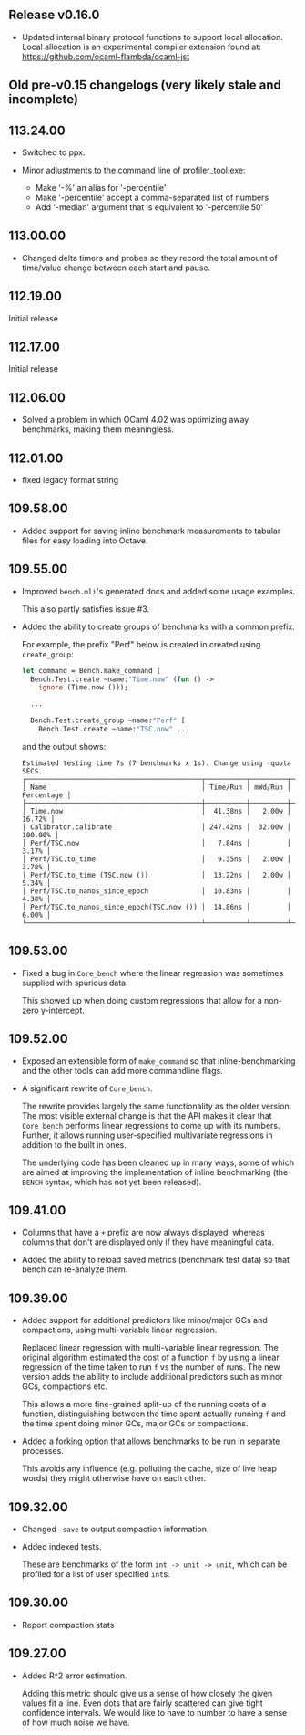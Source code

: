 ## Release v0.16.0

* Updated internal binary protocol functions to support local allocation. Local allocation
  is an experimental compiler extension found at:
  https://github.com/ocaml-flambda/ocaml-jst

## Old pre-v0.15 changelogs (very likely stale and incomplete)

## 113.24.00

- Switched to ppx.

- Minor adjustments to the command line of profiler_tool.exe:
  - Make '-%' an alias for '-percentile'
  - Make '-percentile' accept a comma-separated list of numbers
  - Add '-median' argument that is equivalent to '-percentile 50'

## 113.00.00

- Changed delta timers and probes so they record the total amount of time/value
  change between each start and pause.

## 112.19.00

Initial release

## 112.17.00

Initial release

## 112.06.00

- Solved a problem in which OCaml 4.02 was optimizing away benchmarks,
  making them meaningless.

## 112.01.00

- fixed legacy format string

## 109.58.00

- Added support for saving inline benchmark measurements to tabular
  files for easy loading into Octave.

## 109.55.00

- Improved `bench.mli`'s generated docs and added some usage examples.

    This also partly satisfies issue #3.
- Added the ability to create groups of benchmarks with a common prefix.

    For example, the prefix "Perf" below is created in created using
    `create_group`:

    ```ocaml
    let command = Bench.make_command [
      Bench.Test.create ~name:"Time.now" (fun () ->
        ignore (Time.now ()));

      ...

      Bench.Test.create_group ~name:"Perf" [
        Bench.Test.create ~name:"TSC.now" ...
    ```

    and the output shows:

    ```
    Estimated testing time 7s (7 benchmarks x 1s). Change using -quota SECS.
    ┌───────────────────────────────────────────┬──────────┬─────────┬────────────┐
    │ Name                                      │ Time/Run │ mWd/Run │ Percentage │
    ├───────────────────────────────────────────┼──────────┼─────────┼────────────┤
    │ Time.now                                  │  41.38ns │   2.00w │     16.72% │
    │ Calibrator.calibrate                      │ 247.42ns │  32.00w │    100.00% │
    │ Perf/TSC.now                              │   7.84ns │         │      3.17% │
    │ Perf/TSC.to_time                          │   9.35ns │   2.00w │      3.78% │
    │ Perf/TSC.to_time (TSC.now ())             │  13.22ns │   2.00w │      5.34% │
    │ Perf/TSC.to_nanos_since_epoch             │  10.83ns │         │      4.38% │
    │ Perf/TSC.to_nanos_since_epoch(TSC.now ()) │  14.86ns │         │      6.00% │
    └───────────────────────────────────────────┴──────────┴─────────┴────────────┘
    ```

## 109.53.00

- Fixed a bug in `Core_bench` where the linear regression was
  sometimes supplied with spurious data.

    This showed up when doing custom regressions that allow for a non-zero
    y-intercept.

## 109.52.00

- Exposed an extensible form of `make_command` so that
  inline-benchmarking and the other tools can add more commandline
  flags.
- A significant rewrite of `Core_bench`.

    The rewrite provides largely the same functionality as the older
    version.  The most visible external change is that the API makes it
    clear that `Core_bench` performs linear regressions to come up with
    its numbers.  Further, it allows running user-specified multivariate
    regressions in addition to the built in ones.

    The underlying code has been cleaned up in many ways, some of which
    are aimed at improving the implementation of inline benchmarking
    (the `BENCH` syntax, which has not yet been released).

## 109.41.00

- Columns that have a `+` prefix are now always displayed, whereas
  columns that don't are displayed only if they have meaningful data.

- Added the ability to reload saved metrics (benchmark test data) so
  that bench can re-analyze them.

## 109.39.00

- Added support for additional predictors like minor/major GCs and
  compactions, using multi-variable linear regression.

    Replaced linear regression with multi-variable linear regression.
    The original algorithm estimated the cost of a function `f` by using
    a linear regression of the time taken to run `f` vs the number of
    runs.  The new version adds the ability to include additional
    predictors such as minor GCs, compactions etc.

    This allows a more fine-grained split-up of the running costs of a
    function, distinguishing between the time spent actually running `f`
    and the time spent doing minor GCs, major GCs or compactions.
- Added a forking option that allows benchmarks to be run in separate
  processes.

    This avoids any influence (e.g. polluting the cache, size of live
    heap words) they might otherwise have on each other.

## 109.32.00

- Changed `-save` to output compaction information.

- Added indexed tests.

    These are benchmarks of the form `int -> unit -> unit`, which can be
    profiled for a list of user specified `int`s.

## 109.30.00

- Report compaction stats

## 109.27.00

- Added R^2 error estimation.

    Adding this metric should give us a sense of how closely the given
    values fit a line.  Even dots that are fairly scattered can give
    tight confidence intervals.  We would like to have to number to have
    a sense of how much noise we have.

